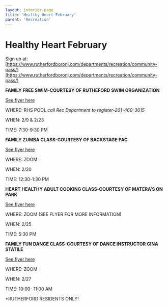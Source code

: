 ```yaml
---
layout: interior-page
title: 'Healthy Heart February'
parent: 'Recreation'
---
```


# Healthy Heart February

Sign up at: [https://www.rutherfordboronj.com/departments/recreation/community-pass/](https://www.rutherfordboronj.com/departments/recreation/community-pass/)

**FAMILY FREE SWIM-COURTESY OF RUTHEFORD SWIM ORGANIZATION**

[See flyer here](https://storage.googleapis.com/static.rutherford-nj.com/recreation/winter-2020-21/FREE%20SWIM%20FLYER.pdf)

WHERE: RHS POOL *call Rec Department to register-201-460-3015*

WHEN: 2/9 & 2/23

TIME: 7:30-9:30 PM

**FAMILY ZUMBA CLASS-COURTESY OF BACKSTAGE PAC**

[See flyer here](https://storage.googleapis.com/static.rutherford-nj.com/recreation/winter-2020-21/FREE%20FAMILY%20ZUMBA%20CLASS.pdf)

WHERE: ZOOM

WHEN: 2/20

TIME: 12:30-1:30 PM

**HEART HEALTHY ADULT COOKING CLASS-COURTESY OF MATERA’S ON PARK**

[See flyer here](https://storage.googleapis.com/static.rutherford-nj.com/recreation/winter-2020-21/FREE%20COOKING%20CLASS%20FLYER.pdf)

WHERE: ZOOM (SEE FLYER FOR MORE INFORMATION)

WHEN: 2/25

TIME: 5:30 PM

**FAMILY FUN DANCE CLASS-COURTESY OF DANCE INSTRUCTOR GINA STATILE**

[See flyer here](https://storage.googleapis.com/static.rutherford-nj.com/recreation/winter-2020-21/FREE%20FAMILY%20DANCE%20CLASS.pdf)

WHERE: ZOOM

WHEN: 2/27

TIME: 10:00- 11:00 AM

*RUTHERFORD RESIDENTS ONLY!

